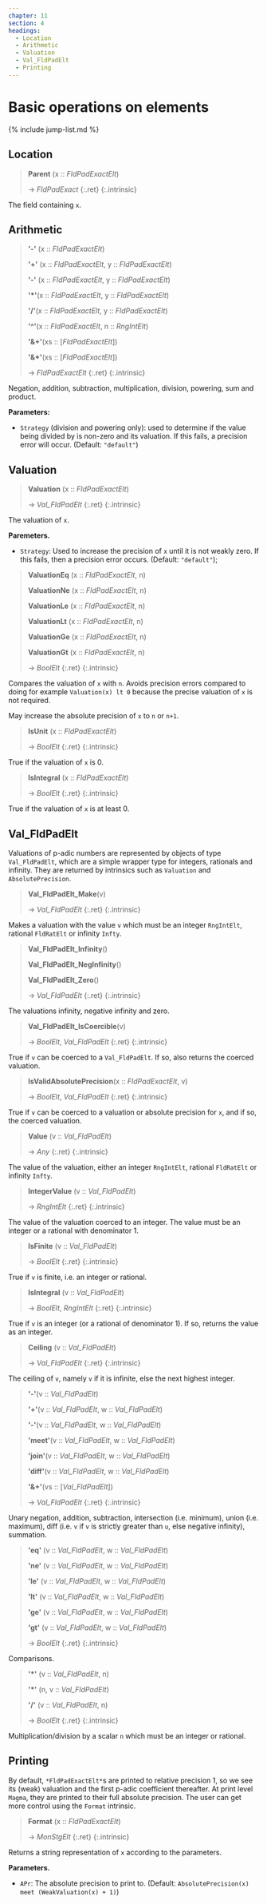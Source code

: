 ```yaml
---
chapter: 11
section: 4
headings:
  - Location
  - Arithmetic
  - Valuation
  - Val_FldPadElt
  - Printing
---
```


# Basic operations on elements

{% include jump-list.md %}

## Location

> **Parent** (x :: *FldPadExactElt*)
>
> -> *FldPadExact*
> {:.ret}
{:.intrinsic}

The field containing `x`.

## Arithmetic

> **\'-\'** (x :: *FldPadExactElt*)
>
> **\'+\'** (x :: *FldPadExactElt*, y :: *FldPadExactElt*)
>
> **\'-\'** (x :: *FldPadExactElt*, y :: *FldPadExactElt*)
>
> **\'\*\'**(x :: *FldPadExactElt*, y :: *FldPadExactElt*)
>
> **\'/\'**(x :: *FldPadExactElt*, y :: *FldPadExactElt*)
>
> **\'^\'**(x :: *FldPadExactElt*, n :: *RngIntElt*)
>
> **\'&+\'**(xs :: [*FldPadExactElt*])
>
> **\'&\*\'**(xs :: [*FldPadExactElt*])
>
> -> *FldPadExactElt*
> {:.ret}
{:.intrinsic}

Negation, addition, subtraction, multiplication, division, powering, sum and product.

**Parameters:**

* `Strategy` (division and powering only): used to determine if the value being divided by is non-zero and its valuation. If this fails, a precision error will occur. (Default: `"default"`)

## Valuation

> **Valuation** (x :: *FldPadExactElt*)
>
> -> *Val_FldPadElt*
> {:.ret}
{:.intrinsic}

The valuation of `x`.

**Paremeters.**

* `Strategy`: Used to increase the precision of `x` until it is not weakly zero. If this fails, then a precision error occurs. (Default: `"default"`);

> **ValuationEq** (x :: *FldPadExactElt*, n)
>
> **ValuationNe** (x :: *FldPadExactElt*, n)
>
> **ValuationLe** (x :: *FldPadExactElt*, n)
>
> **ValuationLt** (x :: *FldPadExactElt*, n)
>
> **ValuationGe** (x :: *FldPadExactElt*, n)
>
> **ValuationGt** (x :: *FldPadExactElt*, n)
>
> -> *BoolElt*
> {:.ret}
{:.intrinsic}

Compares the valuation of `x` with `n`. Avoids precision errors compared to doing for example `Valuation(x) lt 0` because the precise valuation of `x` is not required.

May increase the absolute precision of `x` to `n` or `n+1`.

> **IsUnit** (x :: *FldPadExactElt*)
>
> -> *BoolElt*
> {:.ret}
{:.intrinsic}

True if the valuation of `x` is 0.

> **IsIntegral** (x :: *FldPadExactElt*)
>
> -> *BoolElt*
> {:.ret}
{:.intrinsic}

True if the valuation of `x` is at least 0.

## Val_FldPadElt

Valuations of p-adic numbers are represented by objects of type `Val_FldPadElt`, which are a simple wrapper type for integers, rationals and infinity. They are returned by intrinsics such as `Valuation` and `AbsolutePrecision`.

> **Val_FldPadElt_Make**(v)
>
> -> *Val_FldPadElt*
> {:.ret}
{:.intrinsic}

Makes a valuation with the value `v` which must be an integer `RngIntElt`, rational `FldRatElt` or infinity `Infty`.

> **Val_FldPadElt_Infinity**()
>
> **Val_FldPadElt_NegInfinity**()
>
> **Val_FldPadElt_Zero**()
>
> -> *Val_FldPadElt*
> {:.ret}
{:.intrinsic}

The valuations infinity, negative infinity and zero.

> **Val_FldPadElt_IsCoercible**(v)
>
> -> *BoolElt*, *Val_FldPadElt*
> {:.ret}
{:.intrinsic}

True if `v` can be coerced to a `Val_FldPadElt`. If so, also returns the coerced valuation.

> **IsValidAbsolutePrecision**(x :: *FldPadExactElt*, v)
>
> -> *BoolElt*, *Val_FldPadElt*
> {:.ret}
{:.intrinsic}

True if `v` can be coerced to a valuation or absolute precision for `x`, and if so, the coerced valuation.

> **Value** (v :: *Val_FldPadElt*)
>
> -> *Any*
> {:.ret}
{:.intrinsic}

The value of the valuation, either an integer `RngIntElt`, rational `FldRatElt` or infinity `Infty`.

> **IntegerValue** (v :: *Val_FldPadElt*)
>
> -> *RngIntElt*
> {:.ret}
{:.intrinsic}

The value of the valuation coerced to an integer. The value must be an integer or a rational with denominator 1.

> **IsFinite** (v :: *Val_FldPadElt*)
>
> -> *BoolElt*
> {:.ret}
{:.intrinsic}

True if `v` is finite, i.e. an integer or rational.

> **IsIntegral** (v :: *Val_FldPadElt*)
>
> -> *BoolElt*, *RngIntElt*
> {:.ret}
{:.intrinsic}

True if `v` is an integer (or a rational of denominator 1). If so, returns the value as an integer.

> **Ceiling** (v :: *Val_FldPadElt*)
>
> -> *Val_FldPadElt*
> {:.ret}
{:.intrinsic}

The ceiling of `v`, namely `v` if it is infinite, else the next highest integer.

> **\'-\'**(v :: *Val_FldPadElt*)
>
> **\'+\'**(v :: *Val_FldPadElt*, w :: *Val_FldPadElt*)
>
> **\'-\'**(v :: *Val_FldPadElt*, w :: *Val_FldPadElt*)
>
> **\'meet\'**(v :: *Val_FldPadElt*, w :: *Val_FldPadElt*)
>
> **\'join\'**(v :: *Val_FldPadElt*, w :: *Val_FldPadElt*)
>
> **\'diff\'**(v :: *Val_FldPadElt*, w :: *Val_FldPadElt*)
>
> **\'&+\'**(vs :: [*Val_FldPadElt*])
>
> -> *Val_FldPadElt*
> {:.ret}
{:.intrinsic}

Unary negation, addition, subtraction, intersection (i.e. minimum), union (i.e. maximum), diff (i.e. `v` if `v` is strictly greater than `u`, else negative infinity), summation.

> **\'eq\'** (v :: *Val_FldPadElt*, w :: *Val_FldPadElt*)
>
> **\'ne\'** (v :: *Val_FldPadElt*, w :: *Val_FldPadElt*)
>
> **\'le\'** (v :: *Val_FldPadElt*, w :: *Val_FldPadElt*)
>
> **\'lt\'** (v :: *Val_FldPadElt*, w :: *Val_FldPadElt*)
>
> **\'ge\'** (v :: *Val_FldPadElt*, w :: *Val_FldPadElt*)
>
> **\'gt\'** (v :: *Val_FldPadElt*, w :: *Val_FldPadElt*)
>
> -> *BoolElt*
> {:.ret}
{:.intrinsic}

Comparisons.

> **\'\*\'** (v :: *Val_FldPadElt*, n)
>
> **\'\*\'** (n, v :: *Val_FldPadElt*)
>
> **\'/\'** (v :: *Val_FldPadElt*, n)
>
> -> *BoolElt*
> {:.ret}
{:.intrinsic}

Multiplication/division by a scalar `n` which must be an integer or rational.

## Printing

By default, `*FldPadExactElt*`s are printed to relative precision 1, so we see its (weak) valuation and the first p-adic coefficient thereafter. At print level `Magma`, they are printed to their full absolute precision. The user can get more control using the `Format` intrinsic.

> **Format** (x :: *FldPadExactElt*)
>
> -> *MonStgElt*
> {:.ret}
{:.intrinsic}

Returns a string representation of `x` according to the parameters.

**Parameters.**

* `APr`: The absolute precision to print to. (Default: `AbsolutePrecision(x) meet (WeakValuation(x) + 1)`)
